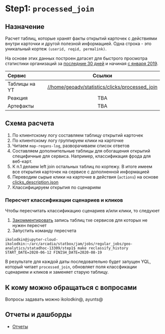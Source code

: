 # Step1: `processed_join`

## Назначение
Расчет таблиц, которые хранят факты открытий карточек с действиями внутри карточки и другой полезной информацией. Одна строка - это уникальный кортеж `(userid, reqid, permalink)`.

На основе этих данных построен датасет для быстрого просмотра статистики организаций за [последние 30 дней](https://wiki.yandex-team.ru/maps/analytics/tools/#statistikaorganizacijj) и начиная [с января 2019](https://wiki.yandex-team.ru/maps/analytics/tools/#statistikaorganizacijjsjanvarja2019).

| Сервис | Ссылки |
|:------------- |:-------------:|
| Таблицы на YT | [//home/geoadv/statistics/clicks/processed_join](https://yt.yandex-team.ru/hahn/navigation?path=//home/geoadv/statistics/clicks/processed_join)
| Реакция | TBA
| Артефакты | TBA

## Схема расчета

1. По клиентскому логу составляем таблицу открытий карточек
1. По клиентскому логу группируем клики на карточке
1. Читаем `map-reqans-log`, разворачиваем список ответов
1. Составляем дополнительные таблицы для обогащения открытий специфичные для сервиса. Например, классификация фрода для веб-карт.
1. К п.1 делаем left join остальных таблиц по кортежу. В итоге имеем все открытия карточек на сервисе с дополненной информацией
1. Переводим сырые клики на карточке в действия (`actions`) на основе  [clicks_description.json](https://a.yandex-team.ru/arc/trunk/arcadia/analytics/geo/maps/common/clicks_description.json)
1. Классифицируем открытия по сценариям

### Пересчет классификации сценариев и кликов
Чтобы пересчитать классификацию сценариев и/или клики, то следуюет
1. [Закомментировать](https://a.yandex-team.ru/arc/trunk/arcadia/statbox/jam/jobs/regular_jobs/geo-analytics/statadhoc-13309/step1/export_clicks_step_1.yql?rev=7360130#L858) запись таблиц тхе сервисов для которых не нужен пересчет
2. Запустить команду пересчета
```
ikolodkin@jupyter-cloud-ikolodkin:~/arc/arcadia/statbox/jam/jobs/regular_jobs/geo-analytics/statadhoc-13309/step1$ make reclassify_history START_DATE=2020-06-12 FINISH_DATE=2020-08-19
```
В результате для каждой даты последовательно будет запущен YQL, который читает `processed_join`, обновляет поля классфикации сценарием и кликов и заменяет старую таблицу.

## К кому можно обращаться с вопросами

Вопросы задавать можно ikolodkin@, ayunts@

## Отчеты и дашборды

* [Отчеты](https://a.yandex-team.ru/arc/trunk/arcadia/maps/analytics/reports/datasets/rubric-search)

